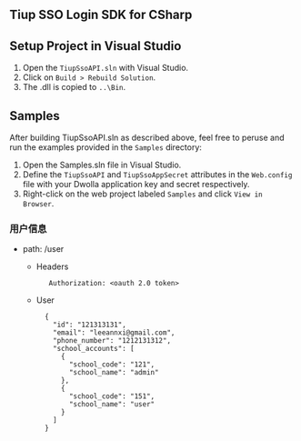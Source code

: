 ## Tiup SSO Login SDK for CSharp


Setup Project in Visual Studio
----------------------------

1.   Open the `TiupSsoAPI.sln` with Visual Studio.
2.   Click on `Build > Rebuild Solution`.
3.   The .dll is copied to `..\Bin`.

Samples
-----

After building TiupSsoAPI.sln as described above, feel free to peruse and run the examples provided in the `Samples` directory:

1.   Open the Samples.sln file in Visual Studio.
2.   Define the `TiupSsoAPI` and `TiupSsoAppSecret` attributes in the `Web.config` file with your Dwolla application key and secret respectively.
2.   Right-click on the web project labeled `Samples` and click `View in Browser`.

### 用户信息

* path: /user

    + Headers

             Authorization: <oauth 2.0 token>

    + User

            {
              "id": "121313131",
              "email": "leeannxi@gmail.com",
              "phone_number": "1212131312",
              "school_accounts": [
                {
                  "school_code": "121",
                  "school_name": "admin"
                },
                {
                  "school_code": "151",
                  "school_name": "user"
                }
              ]
            }


